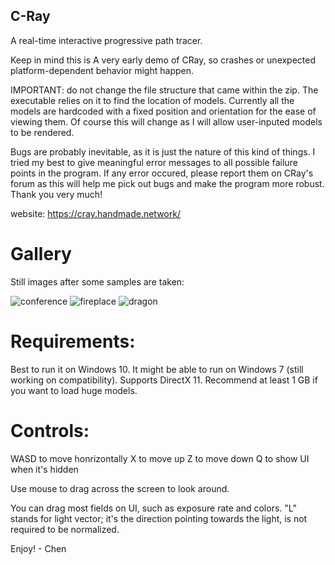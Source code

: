 ## C-Ray

A real-time interactive progressive path tracer.

Keep in mind this is A very early demo of CRay, so crashes or unexpected platform-dependent behavior might happen.

IMPORTANT: do not change the file structure that came within the zip. 
The executable relies on it to find the location of models. Currently
all the models are hardcoded with a fixed position and orientation for
the ease of viewing them. Of course this will change as I will allow
user-inputed models to be rendered. 

Bugs are probably inevitable, as it is just the nature of this kind of things.
I tried my best to give meaningful error messages to all possible failure 
points in the program. If any error occured, please report them on CRay's
forum as this will help me pick out bugs and make the program more robust.
Thank you very much!

website: https://cray.handmade.network/

# Gallery

Still images after some samples are taken:

![conference](https://user-images.githubusercontent.com/16845654/51070010-1c704e80-15ef-11e9-8b95-d9117a9c663e.PNG)
![fireplace](https://user-images.githubusercontent.com/16845654/51070011-1da17b80-15ef-11e9-826b-ecd625f678a5.PNG)
![dragon](https://user-images.githubusercontent.com/16845654/51070013-1e3a1200-15ef-11e9-8fe4-3637d151bbe1.PNG)

# Requirements:
Best to run it on Windows 10. It might be able to run on Windows 7 (still working on compatibility).
Supports DirectX 11. 
Recommend at least 1 GB if you want to load huge models. 

# Controls:
WASD to move honrizontally
X to move up
Z to move down
Q to show UI when it's hidden

Use mouse to drag across the screen to look around.

You can drag most fields on UI, such as exposure rate and colors. 
"L" stands for light vector; it's the direction pointing towards the light,
is not required to be normalized. 

Enjoy!  - Chen
